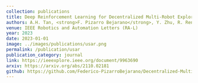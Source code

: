 ```yaml
---
collection: publications
title: Deep Reinforcement Learning for Decentralized Multi-Robot Exploration With Macro Actions
authors: A.H. Tan, <strong>F. Pizarro Bejarano</strong>, Y. Zhu, R. Ren, and G. Nejat
venue: IEEE Robotics and Automation Letters (RA-L)
year: 2023
date: 2023-01-01
image: ../images/publications/usar.png
permalink: /publication/usar
publication_category: journal
link: https://ieeexplore.ieee.org/document/9963690
arxiv: https://arxiv.org/abs/2110.02181
github: https://github.com/Federico-PizarroBejarano/Decentralized-Multi-Robot-Exploration
---
```

